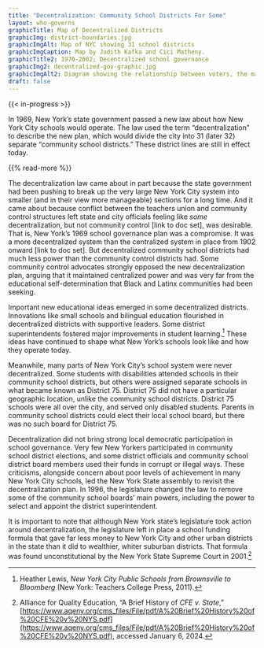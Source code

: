 ```yaml
--- 
title: "Decentralization: Community School Districts For Some"
layout: who-governs
graphicTitle: Map of Decentralized Districts
graphicImg: district-boundaries.jpg
graphicImgAlt: Map of NYC showing 31 school districts
graphicImgCaption: Map by Judith Kafka and Cici Matheny.
graphicTitle2: 1970-2002; Decentralized school governance
graphicImg2: decentralized-gov-graphic.jpg
graphicImgAlt2: Diagram showing the relationship between voters, the mayor, borough presidents, board of education, district boards, and the rest of the school system 
draft: false
--- 
```


{{< in-progress >}}

In 1969, New York’s state government passed a new law about how New York City schools would operate. The law used the term “decentralization” to describe the new plan, which would divide the city into 31 (later 32) separate “community school districts.” These district lines are still in effect today.

{{% read-more %}}

The decentralization law came about in part because the state government had been pushing to break up the very large New York City system into smaller (and in their view more manageable) sections for a long time. And it came about because conflict between the teachers union and community control structures left state and city officials feeling like *some* decentralization, but not community control [link to doc set], was desirable. That is, New York’s 1969 school governance plan was a compromise. It was a more decentralized system than the centralized system in place from 1902 onward [link to doc set]. But decentralized community school districts had much less power than the community control districts had. Some community control advocates strongly opposed the new decentralization plan, arguing that it maintained centralized power and was very far from the educational self-determination that Black and Latinx communities had been seeking.

Important new educational ideas emerged in some decentralized districts. Innovations like small schools and bilingual education flourished in decentralized districts with supportive leaders. Some district superintendents fostered major improvements in student learning.[^1] These ideas have continued to shape what New York’s schools look like and how they operate today.

Meanwhile, many parts of New York City’s school system were never decentralized. Some students with disabilities attended schools in their community school districts, but others were assigned separate schools in what became known as District 75. District 75 did not have a particular geographic location, unlike the community school districts. District 75 schools were all over the city, and served only disabled students. Parents in community school districts could elect their local school board, but there was no such board for District 75.

Decentralization did not bring strong local democratic participation in school governance. Very few New Yorkers participated in community school district elections, and some district officials and community school district board members used their funds in corrupt or illegal ways. These criticisms, alongside concern about poor levels of achievement in many New York City schools, led the New York State assembly to revisit the decentralization plan. In 1996, the legislature changed the law to remove some of the community school boards’ main powers, including the power to select and appoint the district superintendent.

It is important to note that although New York state’s legislature took action around decentralization, the legislature left in place a school funding formula that gave far less money to New York City and other urban districts in the state than it did to wealthier, whiter suburban districts. That formula was found unconstitutional by the New York State Supreme Court in 2001.[^2]

[^1]: Heather Lewis, *New York City Public Schools from Brownsville to Bloomberg* (New York: Teachers College Press, 2011).

[^2]: Alliance for Quality Education, “A Brief History of *CFE v. State*,” [https://www.aqeny.org/cms_files/File/pdf/A%20Brief%20History%20of%20CFE%20v%20NYS.pdf](https://www.aqeny.org/cms_files/File/pdf/A%20Brief%20History%20of%20CFE%20v%20NYS.pdf), accessed January 6, 2024.
